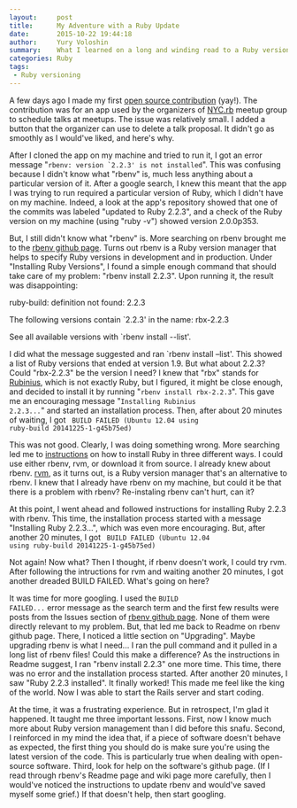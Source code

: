 ```yaml
---
layout:     post
title:      My Adventure with a Ruby Update
date:       2015-10-22 19:44:18
author:     Yury Voloshin
summary:    What I learned on a long and winding road to a Ruby version update
categories: Ruby
tags:
 - Ruby versioning
---
```


A few days ago I made my first [open source contribution](https://github.com/NYCrb/cfp-app/pull/7) (yay!). The contribution was for an app used by the organizers of [NYC.rb](http://www.meetup.com/NYC-rb) meetup group to schedule talks at meetups. The issue was relatively small. I added a button that the organizer can use to delete a talk proposal. It didn't go as smoothly as I would've liked, and here's why. 

After I cloned the app on my machine and tried to run it, I got an error message "<code>rbenv: version `2.2.3' is not installed</code>". This was confusing because I didn't know what "rbenv" is, much less anything about a particular version of it. After a google search, I knew this meant that the app I was trying to run required a particular version of Ruby, which I didn't have on my machine. Indeed, a look at the app's repository showed that one of the commits was labeled "updated to Ruby 2.2.3", and a check of the Ruby version on my machine (using "ruby -v") showed version 2.0.0p353. 

But, I still didn't know what "rbenv" is. More searching on rbenv brought me to the [rbenv github page](https://github.com/sstephenson/rbenv). Turns out rbenv is a Ruby version manager that helps to specify Ruby versions in development and in production. Under "Installing Ruby Versions", I found a simple enough command that should take care of my problem: "rbenv install 2.2.3". Upon running it, the result was disappointing: 

<div class="highlight">
ruby-build: definition not found: 2.2.3

The following versions contain `2.2.3' in the name:
  rbx-2.2.3

See all available versions with `rbenv install --list'.
</div>

I did what the message suggested and ran `rbenv install –list'. This showed a list of Ruby versions that ended at version 1.9. But what about 2.2.3? Could "rbx-2.2.3" be the version I need? I knew that "rbx" stands for [Rubinius](https://en.wikipedia.org/wiki/Rubinius), which is not exactly Ruby, but I figured, it might be close enough, and decided to install it by running "<code>rbenv install rbx-2.2.3</code>". This gave me an encouraging message "<code>Installing Rubinius 2.2.3...</code>" and started an installation process. Then, after about 20 minutes of waiting, I got
<code>
BUILD FAILED (Ubuntu 12.04 using ruby-build 20141225-1-g45b75ed)
</code>

This was not good. Clearly, I was doing something wrong. More searching led me to [instructions](https://gorails.com/setup/ubuntu/13.04) on how to install Ruby in three different ways. I could use either rbenv, rvm, or download it from source. I already knew about rbenv. [rvm](https:rvm.io), as it turns out, is a Ruby version manager that's an alternative to rbenv. I knew that I already have rbenv on my machine, but could it be that there is a problem with rbenv? Re-instaling rbenv can't hurt, can it?  

At this point, I went ahead and followed instructions for installing Ruby 2.2.3 with rbenv. This time, the installation process started with a message "Installing Ruby 2.2.3...", which was even more encouraging. But, after another 20 minutes, I got 
<code>
BUILD FAILED (Ubuntu 12.04 using ruby-build 20141225-1-g45b75ed)
</code>

Not again! Now what? Then I thought, if rbenv doesn't work, I could try rvm. After following the intructions for rvm and waiting another 20 minutes, I got another dreaded BUILD FAILED. What's going on here?

It was time for more googling. I used the <code>BUILD FAILED...</code> error message as the search term and the first few results were posts from the Issues section of [rbenv github page](https://github.com/sstephenson/rbenv). None of them were directly relevant to my problem. But, that led me back to Readme on rbenv github page. There, I noticed a little section on "Upgrading". Maybe upgrading rbenv is what I need... I ran the pull command and it pulled in a long list of rbenv files! Could this make a difference? As the instructions in Readme suggest, I ran "rbenv install 2.2.3" one more time. This time, there was no error and the installation process started. After another 20 minutes, I saw "Ruby 2.2.3 installed". It finally worked! This made me feel like the king of the world. Now I was able to start the Rails server and start coding. 

At the time, it was a frustrating experience. But in retrospect, I'm glad it happened. It taught me three important lessons. First, now I know much more about Ruby version management than I did before this snafu. Second, I reinforced in my mind the idea that, if a piece of software doesn't behave as expected, the first thing you should do is make sure you're using the latest version of the code. This is particularly true when dealing with open-source software. Third, look for help on the software's github page. (If I read through rbenv's Readme page and wiki page more carefully, then I would've noticed the instructions to update rbenv and would've saved myself some grief.) If that doesn't help, then start googling.
